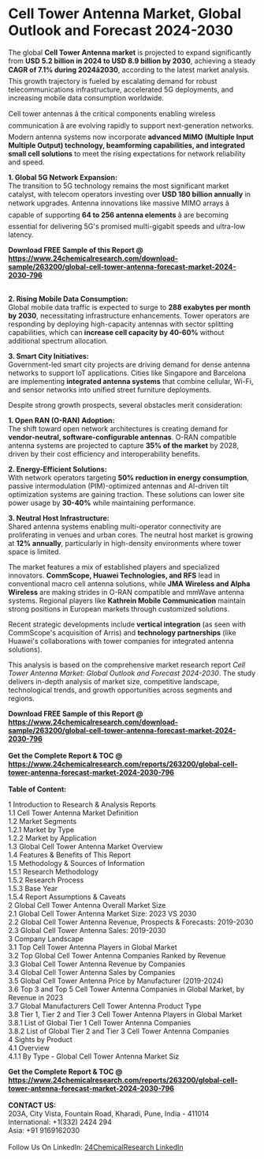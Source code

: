 <h1>Cell Tower Antenna Market, Global Outlook and Forecast 2024-2030</h1><p>The global <strong>Cell Tower Antenna market</strong> is projected to expand significantly from <strong>USD 5.2 billion in 2024 to USD 8.9 billion by 2030</strong>, achieving a steady <strong>CAGR of 7.1% during 2024â2030</strong>, according to the latest market analysis. This growth trajectory is fueled by escalating demand for robust telecommunications infrastructure, accelerated 5G deployments, and increasing mobile data consumption worldwide.</p><p>Cell tower antennas â the critical components enabling wireless communication â are evolving rapidly to support next-generation networks. Modern antenna systems now incorporate <strong>advanced MIMO (Multiple Input Multiple Output) technology, beamforming capabilities, and integrated small cell solutions</strong> to meet the rising expectations for network reliability and speed.</p><p><strong>1. Global 5G Network Expansion:</strong><br>
The transition to 5G technology remains the most significant market catalyst, with telecom operators investing over <strong>USD 180 billion annually</strong> in network upgrades. Antenna innovations like massive MIMO arrays â capable of supporting <strong>64 to 256 antenna elements</strong> â are becoming essential for delivering 5G's promised multi-gigabit speeds and ultra-low latency.</p><div><b>Download FREE Sample of this Report @ 
            <a href="https://www.24chemicalresearch.com/download-sample/263200/global-cell-tower-antenna-forecast-market-2024-2030-796">
            https://www.24chemicalresearch.com/download-sample/263200/global-cell-tower-antenna-forecast-market-2024-2030-796</a></b></div><br><p><strong>2. Rising Mobile Data Consumption:</strong><br>
Global mobile data traffic is expected to surge to <strong>288 exabytes per month by 2030</strong>, necessitating infrastructure enhancements. Tower operators are responding by deploying high-capacity antennas with sector splitting capabilities, which can <strong>increase cell capacity by 40-60%</strong> without additional spectrum allocation.</p><p><strong>3. Smart City Initiatives:</strong><br>
Government-led smart city projects are driving demand for dense antenna networks to support IoT applications. Cities like Singapore and Barcelona are implementing <strong>integrated antenna systems</strong> that combine cellular, Wi-Fi, and sensor networks into unified street furniture deployments.</p><p>Despite strong growth prospects, several obstacles merit consideration:</p><p><strong>1. Open RAN (O-RAN) Adoption:</strong><br>
The shift toward open network architectures is creating demand for <strong>vendor-neutral, software-configurable antennas</strong>. O-RAN compatible antenna systems are projected to capture <strong>35% of the market</strong> by 2028, driven by their cost efficiency and interoperability benefits.</p><p><strong>2. Energy-Efficient Solutions:</strong><br>
With network operators targeting <strong>50% reduction in energy consumption</strong>, passive intermodulation (PIM)-optimized antennas and AI-driven tilt optimization systems are gaining traction. These solutions can lower site power usage by <strong>30-40%</strong> while maintaining performance.</p><p><strong>3. Neutral Host Infrastructure:</strong><br>
Shared antenna systems enabling multi-operator connectivity are proliferating in venues and urban cores. The neutral host market is growing at <strong>12% annually</strong>, particularly in high-density environments where tower space is limited.</p><p>The market features a mix of established players and specialized innovators. <strong>CommScope, Huawei Technologies, and RFS</strong> lead in conventional macro cell antenna solutions, while <strong>JMA Wireless and Alpha Wireless</strong> are making strides in O-RAN compatible and mmWave antenna systems. Regional players like <strong>Kathrein Mobile Communication</strong> maintain strong positions in European markets through customized solutions.</p><p>Recent strategic developments include <strong>vertical integration</strong> (as seen with CommScope's acquisition of Arris) and <strong>technology partnerships</strong> (like Huawei's collaborations with tower companies for integrated antenna solutions).</p><p>This analysis is based on the comprehensive market research report <em>Cell Tower Antenna Market: Global Outlook and Forecast 2024-2030</em>. The study delivers in-depth analysis of market size, competitive landscape, technological trends, and growth opportunities across segments and regions.</p><div><b>Download FREE Sample of this Report @ 
            <a href="https://www.24chemicalresearch.com/download-sample/263200/global-cell-tower-antenna-forecast-market-2024-2030-796">
            https://www.24chemicalresearch.com/download-sample/263200/global-cell-tower-antenna-forecast-market-2024-2030-796</a></b></div><br><div><b>Get the Complete Report & TOC @ 
            <a href="https://www.24chemicalresearch.com/reports/263200/global-cell-tower-antenna-forecast-market-2024-2030-796">
            https://www.24chemicalresearch.com/reports/263200/global-cell-tower-antenna-forecast-market-2024-2030-796</a></b></div><br>
            <b>Table of Content:</b><p>1 Introduction to Research & Analysis Reports<br />
    1.1 Cell Tower Antenna Market Definition<br />
    1.2 Market Segments<br />
        1.2.1 Market by Type<br />
        1.2.2 Market by Application<br />
    1.3 Global Cell Tower Antenna Market Overview<br />
    1.4 Features & Benefits of This Report<br />
    1.5 Methodology & Sources of Information<br />
        1.5.1 Research Methodology<br />
        1.5.2 Research Process<br />
        1.5.3 Base Year<br />
        1.5.4 Report Assumptions & Caveats<br />
2 Global Cell Tower Antenna Overall Market Size<br />
    2.1 Global Cell Tower Antenna Market Size: 2023 VS 2030<br />
    2.2 Global Cell Tower Antenna Revenue, Prospects & Forecasts: 2019-2030<br />
    2.3 Global Cell Tower Antenna Sales: 2019-2030<br />
3 Company Landscape<br />
    3.1 Top Cell Tower Antenna Players in Global Market<br />
    3.2 Top Global Cell Tower Antenna Companies Ranked by Revenue<br />
    3.3 Global Cell Tower Antenna Revenue by Companies<br />
    3.4 Global Cell Tower Antenna Sales by Companies<br />
    3.5 Global Cell Tower Antenna Price by Manufacturer (2019-2024)<br />
    3.6 Top 3 and Top 5 Cell Tower Antenna Companies in Global Market, by Revenue in 2023<br />
    3.7 Global Manufacturers Cell Tower Antenna Product Type<br />
    3.8 Tier 1, Tier 2 and Tier 3 Cell Tower Antenna Players in Global Market<br />
        3.8.1 List of Global Tier 1 Cell Tower Antenna Companies<br />
        3.8.2 List of Global Tier 2 and Tier 3 Cell Tower Antenna Companies<br />
4 Sights by Product<br />
    4.1 Overview<br />
        4.1.1 By Type - Global Cell Tower Antenna Market Siz</p><div><b>Get the Complete Report & TOC @ 
            <a href="https://www.24chemicalresearch.com/reports/263200/global-cell-tower-antenna-forecast-market-2024-2030-796">
            https://www.24chemicalresearch.com/reports/263200/global-cell-tower-antenna-forecast-market-2024-2030-796</a></b></div><br><b>CONTACT US:</b><br>
            203A, City Vista, Fountain Road, Kharadi, Pune, India - 411014<br>
            International: +1(332) 2424 294<br>
            Asia: +91 9169162030 <br><br>
            Follow Us On LinkedIn: <a href="https://www.linkedin.com/company/24chemicalresearch/">24ChemicalResearch LinkedIn</a>